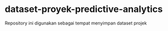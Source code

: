# dataset-proyek-predictive-analytics
Repository ini digunakan sebagai tempat menyimpan dataset projek
